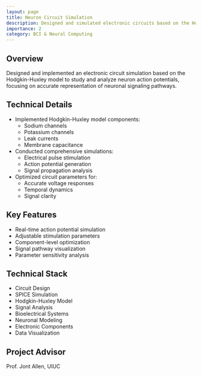 ```yaml
---
layout: page
title: Neuron Circuit Simulation
description: Designed and simulated electronic circuits based on the Hodgkin-Huxley neuron model
importance: 2
category: BCI & Neural Computing
---
```


## Overview

Designed and implemented an electronic circuit simulation based on the Hodgkin-Huxley model to study and analyze neuron action potentials, focusing on accurate representation of neuronal signaling pathways.

## Technical Details

- Implemented Hodgkin-Huxley model components:
  - Sodium channels
  - Potassium channels
  - Leak currents
  - Membrane capacitance
- Conducted comprehensive simulations:
  - Electrical pulse stimulation
  - Action potential generation
  - Signal propagation analysis
- Optimized circuit parameters for:
  - Accurate voltage responses
  - Temporal dynamics
  - Signal clarity

## Key Features

- Real-time action potential simulation
- Adjustable stimulation parameters
- Component-level optimization
- Signal pathway visualization
- Parameter sensitivity analysis

## Technical Stack

- Circuit Design
- SPICE Simulation
- Hodgkin-Huxley Model
- Signal Analysis
- Bioelectrical Systems
- Neuronal Modeling
- Electronic Components
- Data Visualization

## Project Advisor
Prof. Jont Allen, UIUC 